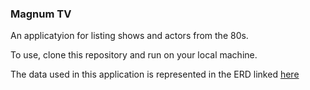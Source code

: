 ### Magnum TV
An applicatyion for listing shows and actors from the 80s.

To use, clone this repository and run on your local machine.

The data used in this application is represented in the ERD linked [here](https://dbdiagram.io/d/60f77f114ed9be1c05d55ffa)


